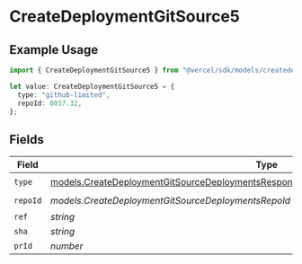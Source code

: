 # CreateDeploymentGitSource5

## Example Usage

```typescript
import { CreateDeploymentGitSource5 } from "@vercel/sdk/models/createdeploymentop.js";

let value: CreateDeploymentGitSource5 = {
  type: "github-limited",
  repoId: 8037.32,
};
```

## Fields

| Field                                                                                                                                                                                  | Type                                                                                                                                                                                   | Required                                                                                                                                                                               | Description                                                                                                                                                                            |
| -------------------------------------------------------------------------------------------------------------------------------------------------------------------------------------- | -------------------------------------------------------------------------------------------------------------------------------------------------------------------------------------- | -------------------------------------------------------------------------------------------------------------------------------------------------------------------------------------- | -------------------------------------------------------------------------------------------------------------------------------------------------------------------------------------- |
| `type`                                                                                                                                                                                 | [models.CreateDeploymentGitSourceDeploymentsResponse200ApplicationJSONResponseBody5Type](../models/createdeploymentgitsourcedeploymentsresponse200applicationjsonresponsebody5type.md) | :heavy_check_mark:                                                                                                                                                                     | N/A                                                                                                                                                                                    |
| `repoId`                                                                                                                                                                               | *models.CreateDeploymentGitSourceDeploymentsRepoId*                                                                                                                                    | :heavy_check_mark:                                                                                                                                                                     | N/A                                                                                                                                                                                    |
| `ref`                                                                                                                                                                                  | *string*                                                                                                                                                                               | :heavy_minus_sign:                                                                                                                                                                     | N/A                                                                                                                                                                                    |
| `sha`                                                                                                                                                                                  | *string*                                                                                                                                                                               | :heavy_minus_sign:                                                                                                                                                                     | N/A                                                                                                                                                                                    |
| `prId`                                                                                                                                                                                 | *number*                                                                                                                                                                               | :heavy_minus_sign:                                                                                                                                                                     | N/A                                                                                                                                                                                    |